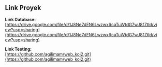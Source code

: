 ## Link Proyek

**Link Database:**  
[https://drive.google.com/file/d/1J8Ne7dEN6Lwzwx6caTuWtdG7wJ81Ztld/view?usp=sharing](https://drive.google.com/file/d/1J8Ne7dEN6Lwzwx6caTuWtdG7wJ81Ztld/view?usp=sharing)  

**Link Testing:**  
[https://github.com/agilimam/web_koi2.git](https://github.com/agilimam/web_koi2.git)

